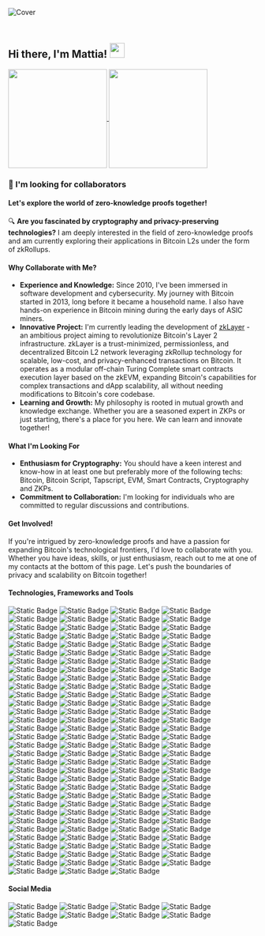 ![Cover](https://miro.medium.com/v2/resize:fit:1358/0*eIhVp0KXrXSSHORN.gif)

## <br>Hi there, I'm Mattia! <img src="https://user-images.githubusercontent.com/42378118/110234147-e3259600-7f4e-11eb-95be-0c4047144dea.gif" width="30"><br>

<div>
<a href="https://github.com/anuraghazra/github-readme-stats">
  <img height=200 align="center" src="https://github-readme-stats.vercel.app/api?username=btcleet&show_icons=true&count_private=true&hide_border=true&theme=github_dark" />
</a>
<a href="https://github.com/anuraghazra/convoychat">
  <img height=200 align="center" src="https://github-readme-stats.vercel.app/api/top-langs?username=btcleet&layout=compact&langs_count=8&card_width=320&hide_border=true&theme=github_dark" />
</a>
</div>

### 👀 I'm looking for collaborators

#### Let's explore the world of zero-knowledge proofs together!

🔍 **Are you fascinated by cryptography and privacy-preserving technologies?** I am deeply interested in the field of zero-knowledge proofs and am currently exploring their applications in Bitcoin L2s under the form of zkRollups.

#### Why Collaborate with Me?
- **Experience and Knowledge:** Since 2010, I've been immersed in software development and cybersecurity. My journey with Bitcoin started in 2013, long before it became a household name. I also have hands-on experience in Bitcoin mining during the early days of ASIC miners.
- **Innovative Project:** I'm currently leading the development of [zkLayer](https://www.github.com/zkLayer) - an ambitious project aiming to revolutionize Bitcoin's Layer 2 infrastructure. zkLayer is a trust-minimized, permissionless, and decentralized Bitcoin L2 network leveraging zkRollup technology for scalable, low-cost, and privacy-enhanced transactions on Bitcoin. It operates as a modular off-chain Turing Complete smart contracts execution layer based on the zkEVM, expanding Bitcoin's capabilities for complex transactions and dApp scalability, all without needing modifications to Bitcoin's core codebase.
- **Learning and Growth:** My philosophy is rooted in mutual growth and knowledge exchange. Whether you are a seasoned expert in ZKPs or just starting, there's a place for you here. We can learn and innovate together!

#### What I'm Looking For
- **Enthusiasm for Cryptography:** You should have a keen interest and know-how in at least one but preferably more of the following techs: Bitcoin, Bitcoin Script, Tapscript, EVM, Smart Contracts, Cryptography and ZKPs.
- **Commitment to Collaboration:** I'm looking for individuals who are committed to regular discussions and contributions.

#### Get Involved!
If you're intrigued by zero-knowledge proofs and have a passion for expanding Bitcoin's technological frontiers, I'd love to collaborate with you. Whether you have ideas, skills, or just enthusiasm, reach out to me at one of my contacts at the bottom of this page. Let's push the boundaries of privacy and scalability on Bitcoin together!

#### Technologies, Frameworks and Tools

![Static Badge](https://img.shields.io/badge/-MacBook%20Pro-000000?style=for-the-badge&logo=apple&logoColor=%23FFFFFF)
![Static Badge](https://img.shields.io/badge/-Raspberry%20Pi-C7053D?style=for-the-badge&logo=raspberrypi&logoColor=%23FFFFFF)
![Static Badge](https://img.shields.io/badge/-Intel-0068B5?style=for-the-badge&logo=intel&logoColor=%23ffffff)
![Static Badge](https://img.shields.io/badge/-arm-0091BD?style=for-the-badge&logo=arm&logoColor=%23ffffff)
![Static Badge](https://img.shields.io/badge/-Risc--V-0A3799?style=for-the-badge&logo=riscv&logoColor=%23ffffff)
![Static Badge](https://img.shields.io/badge/-macOS-000000?style=for-the-badge&logo=apple&logoColor=%23FFFFFF)
![Static Badge](https://img.shields.io/badge/-Linux-FCC624?style=for-the-badge&logo=linux&logoColor=%23000000)
![Static Badge](https://img.shields.io/badge/-ZSH-F15A24?style=for-the-badge&logo=zsh&logoColor=FFFFFF)
![Static Badge](https://img.shields.io/badge/-Bash-4EAA25?style=for-the-badge&logo=gnubash&logoColor=FFFFFF)
![Static Badge](https://img.shields.io/badge/-iTerm-000000?style=for-the-badge&logo=iterm2&logoColor=FFFFFF)
![Static Badge](https://img.shields.io/badge/-Debian-D70A53?style=for-the-badge&logo=debian&logoColor=%23ffffff)
![Static Badge](https://img.shields.io/badge/-Ubuntu-DD4814?style=for-the-badge&logo=ubuntu&logoColor=%23ffffff)
![Static Badge](https://img.shields.io/badge/-Fedora-0B57A4?style=for-the-badge&logo=fedora&logoColor=%23ffffff)
![Static Badge](https://img.shields.io/badge/-Rocky-1BB981?style=for-the-badge&logo=rockylinux&logoColor=%23ffffff)
![Static Badge](https://img.shields.io/badge/-Red%20Hat-EE0000?style=for-the-badge&logo=redhat&logoColor=%23ffffff)
![Static Badge](https://img.shields.io/badge/-Suse-73BA25?style=for-the-badge&logo=suse&logoColor=%23ffffff)
![Static Badge](https://img.shields.io/badge/-OpenSuse-73BA25?style=for-the-badge&logo=opensuse&logoColor=%23ffffff)
![Static Badge](https://img.shields.io/badge/-Arch-1793D1?style=for-the-badge&logo=archlinux&logoColor=%23ffffff)
![Static Badge](https://img.shields.io/badge/-Gentoo-54487A?style=for-the-badge&logo=gentoo&logoColor=%23ffffff)
![Static Badge](https://img.shields.io/badge/-Tails-56347C?style=for-the-badge&logo=tails&logoColor=FFFFFF)
![Static Badge](https://img.shields.io/badge/-Kali-557C94?style=for-the-badge&logo=kalilinux&logoColor=FFFFFF)
![Static Badge](https://img.shields.io/badge/-OWASP-000000?style=for-the-badge&logo=owasp&logoColor=FFFFFF)
![Static Badge](https://img.shields.io/badge/-PortSwigger-FF6633?style=for-the-badge&logo=portswigger&logoColor=FFFFFF)
![Static Badge](https://img.shields.io/badge/-Tor-7D4698?style=for-the-badge&logo=torproject&logoColor=FFFFFF)
![Static Badge](https://img.shields.io/badge/-VMware-607078?style=for-the-badge&logo=vmware&logoColor=FFFFFF)
![Static Badge](https://img.shields.io/badge/-Virtual%20Box-%23183A61?style=for-the-badge&logo=virtualbox&logoColor=FFFFFF)
![Static Badge](https://img.shields.io/badge/-OpenWRT-00B5E2?style=for-the-badge&logo=openwrt&logoColor=FFFFFF)
![Static Badge](https://img.shields.io/badge/-OpenVPN-EA7E20?style=for-the-badge&logo=openvpn&logoColor=FFFFFF)
![Static Badge](https://img.shields.io/badge/-OpenSSL-721412?style=for-the-badge&logo=openssl&logoColor=FFFFFF)
![Static Badge](https://img.shields.io/badge/-WireGuard-88171A?style=for-the-badge&logo=wireguard&logoColor=FFFFFF)
![Static Badge](https://img.shields.io/badge/-PiHole-96060C?style=for-the-badge&logo=pihole&logoColor=FFFFFF)
![Static Badge](https://img.shields.io/badge/-Proton-6D4AFF?style=for-the-badge&logo=proton&logoColor=FFFFFF)
![Static Badge](https://img.shields.io/badge/-Bitwarden-175DDC?style=for-the-badge&logo=bitwarden&logoColor=FFFFFF)
![Static Badge](https://img.shields.io/badge/-Visual%20Studio%20Code-0078D7?style=for-the-badge&logo=visualstudiocode&logoColor=%23ffffff)
![Static Badge](https://img.shields.io/badge/-Sublime%20Text-FD911F?style=for-the-badge&logo=sublimetext&logoColor=%23ffffff)
![Static Badge](https://img.shields.io/badge/-Vim-0A9832?style=for-the-badge&logo=vim&logoColor=%23ffffff)
![Static Badge](https://img.shields.io/badge/-HTML5-de4610?style=for-the-badge&logo=HTML5&logoColor=%23FFFFFF)
![Static Badge](https://img.shields.io/badge/-CSS3-264de4?style=for-the-badge&logo=CSS3&logoColor=%23FFFFFF)
![Static Badge](https://img.shields.io/badge/-Sass-c76396?style=for-the-badge&logo=sass&logoColor=FFFFFF)
![Static Badge](https://img.shields.io/badge/-TailwindCSS-06B6D4?style=for-the-badge&logo=tailwindcss&logoColor=FFFFFF)
![Static Badge](https://img.shields.io/badge/-TailwindUI-06B6D4?style=for-the-badge&logo=tailwindcss&logoColor=FFFFFF)
![Static Badge](https://img.shields.io/badge/-ChakraUI-319795?style=for-the-badge&logo=chakraui&logoColor=FFFFFF)
![Static Badge](https://img.shields.io/badge/-NextUI-000000?style=for-the-badge&logo=nextUI&logoColor=FFFFFF)
![Static Badge](https://img.shields.io/badge/-RadixUI-161618?style=for-the-badge&logo=radixui&logoColor=FFFFFF)
![Static Badge](https://img.shields.io/badge/-Shadcn%2FUI-000000?style=for-the-badge&logo=shadcnui&logoColor=FFFFFF)
![Static Badge](https://img.shields.io/badge/-MUI-007FFF?style=for-the-badge&logo=mui&logoColor=FFFFFF)
![Static Badge](https://img.shields.io/badge/-Bootstrap-7952B3?style=for-the-badge&logo=bootstrap&logoColor=FFFFFF)
![Static Badge](https://img.shields.io/badge/-Javascript-F0DB4F?style=for-the-badge&logo=javascript&logoColor=%23000)
![Static Badge](https://img.shields.io/badge/-Typescript-287ACB?style=for-the-badge&logo=typescript&logoColor=%23ffffff)
![Static Badge](https://img.shields.io/badge/-Node.JS-6CC24A?style=for-the-badge&logo=node.js&logoColor=%23FFFFFF)
![Static Badge](https://img.shields.io/badge/-pnpm-F9AD01?style=for-the-badge&logo=pnpm&logoColor=FFFFFF)
![Static Badge](https://img.shields.io/badge/-Yarn-2C8EBB?style=for-the-badge&logo=yarn&logoColor=FFFFFF)
![Static Badge](https://img.shields.io/badge/-npm-c63332?style=for-the-badge&logo=npm&logoColor=FFFFFF)
![Static Badge](https://img.shields.io/badge/-React-20232A?style=for-the-badge&logo=react&logoColor=5FD5F4)
![Static Badge](https://img.shields.io/badge/-Redux-593c88?style=for-the-badge&logo=redux&logoColor=FFFFFF)
![Static Badge](https://img.shields.io/badge/-ESLint-4B32C3?style=for-the-badge&logo=eslint&logoColor=FFFFFF)
![Static Badge](https://img.shields.io/badge/-Jest-C21325?style=for-the-badge&logo=jest&logoColor=FFFFFF)
![Static Badge](https://img.shields.io/badge/-Cypress-69D3A7?style=for-the-badge&logo=cypress&logoColor=FFFFFF)
![Static Badge](https://img.shields.io/badge/-Mocha-8D6748?style=for-the-badge&logo=mocha&logoColor=FFFFFF)
![Static Badge](https://img.shields.io/badge/-Sentry-362D59?style=for-the-badge&logo=sentry&logoColor=FFFFFF)
![Static Badge](https://img.shields.io/badge/-SRG--SSR-AF001E?style=for-the-badge&logo=srgssr&logoColor=FFFFFF)
![Static Badge](https://img.shields.io/badge/-Next-000000?style=for-the-badge&logo=next.js&logoColor=%23FFFFFF)
![Static Badge](https://img.shields.io/badge/-VITE-646CFF?style=for-the-badge&logo=vite&logoColor=FFFFFF)
![Static Badge](https://img.shields.io/badge/-Remix-000000?style=for-the-badge&logo=remix&logoColor=FFFFFF)
![Static Badge](https://img.shields.io/badge/-Astro-BC52EE?style=for-the-badge&logo=astro&logoColor=FFFFFF)
![Static Badge](https://img.shields.io/badge/-Nestjs-E0234E?style=for-the-badge&logo=nestjs&logoColor=FFFFFF)
![Static Badge](https://img.shields.io/badge/-Svelte-f43b00?style=for-the-badge&logo=svelte&logoColor=FFFFFF)
![Static Badge](https://img.shields.io/badge/-Vue.JS-42B883?style=for-the-badge&logo=vue.js&logoColor=FFFFFF)
![Static Badge](https://img.shields.io/badge/-Nuxt-1DDC81?style=for-the-badge&logo=nuxt.js&logoColor=FFFFFF)
![Static Badge](https://img.shields.io/badge/-GraphQL-e535ab?style=for-the-badge&logo=graphql&logoColor=FFFFFF)
![Static Badge](https://img.shields.io/badge/-Postman-FF6C37?style=for-the-badge&logo=postman&logoColor=FFFFFF)
![Static Badge](https://img.shields.io/badge/-Turbo-5CD8E5?style=for-the-badge&logo=turbo&logoColor=000000)
![Static Badge](https://img.shields.io/badge/-Perl-39457E?style=for-the-badge&logo=perl&logoColor=FFFFFF)
![Static Badge](https://img.shields.io/badge/-Python-306998?style=for-the-badge&logo=Python&logoColor=%23FFFFFF)
![Static Badge](https://img.shields.io/badge/-PyPI-3775A9?style=for-the-badge&logo=pypi&logoColor=FFFFFF)
![Static Badge](https://img.shields.io/badge/-Django-092e20?style=for-the-badge&logo=django&logoColor=FFFFFF)
![Static Badge](https://img.shields.io/badge/-Flask-41AEC4?style=for-the-badge&logo=flask&logoColor=FFFFFF)
![Static Badge](https://img.shields.io/badge/-Ruby-A91401?style=for-the-badge&logo=ruby&logoColor=%23FFFFFF)
![Static Badge](https://img.shields.io/badge/-Rails-CC0000?style=for-the-badge&logo=rubyonrails&logoColor=%23FFFFFF)
![Static Badge](https://img.shields.io/badge/-Go-29BEB0?style=for-the-badge&logo=Go&logoColor=%23FFFFFF)
![Static Badge](https://img.shields.io/badge/-Gin-2A90D1?style=for-the-badge&logo=gin&logoColor=FFFFFF)
![Static Badge](https://img.shields.io/badge/-Erlang-A90533?style=for-the-badge&logo=erlang&logoColor=FFFFFF)
![Static Badge](https://img.shields.io/badge/-Elixir-4B275F?style=for-the-badge&logo=elixir&logoColor=FFFFFF)
![Static Badge](https://img.shields.io/badge/-Phoenix-FD4F00?style=for-the-badge&logo=phoenixframework&logoColor=FFFFFF)
![Static Badge](https://img.shields.io/badge/-Rust-B7410E?style=for-the-badge&logo=rust&logoColor=%23FFFFFF)
![Static Badge](https://img.shields.io/badge/-TOML-9C4121?style=for-the-badge&logo=toml&logoColor=FFFFFF)
![Static Badge](https://img.shields.io/badge/-YAML-CB171E?style=for-the-badge&logo=yaml&logoColor=FFFFFF)
![Static Badge](https://img.shields.io/badge/-Markdown-005B96?style=for-the-badge&logo=markdown&logoColor=%23FFFFFF)
![Static Badge](https://img.shields.io/badge/-WebAssembly-624DE9?style=for-the-badge&logo=webassembly&logoColor=%23FFFFFF)
![Static Badge](https://img.shields.io/badge/-Solidity-303135?style=for-the-badge&logo=solidity&logoColor=%23FFFFFF)
![Static Badge](https://img.shields.io/badge/-OpenZeppelin-4E5EE4?style=for-the-badge&logo=openzeppelin&logoColor=FFFFFF)
![Static Badge](https://img.shields.io/badge/-PostgreSQL-0064a5?style=for-the-badge&logo=postgresql&logoColor=FFFFFF)
![Static Badge](https://img.shields.io/badge/-MariaDB-073545?style=for-the-badge&logo=mariadb&logoColor=FFFFFF)
![Static Badge](https://img.shields.io/badge/-Redis-D82C20?style=for-the-badge&logo=redis&logoColor=FFFFFF)
![Static Badge](https://img.shields.io/badge/-Git-F1502F?style=for-the-badge&logo=git&logoColor=FFFFFF)
![Static Badge](https://img.shields.io/badge/-Docker-0DB7ED?style=for-the-badge&logo=docker&logoColor=FFFFFF)
![Static Badge](https://img.shields.io/badge/-Portainer-13BEF9?style=for-the-badge&logo=portainer&logoColor=FFFFFF)
![Static Badge](https://img.shields.io/badge/-Kubernetes-3970E4?style=for-the-badge&logo=kubernetes&logoColor=FFFFFF)
![Static Badge](https://img.shields.io/badge/-Ansible-EE0000?style=for-the-badge&logo=ansible&logoColor=FFFFFF)
![Static Badge](https://img.shields.io/badge/-Nginx-0B9539?style=for-the-badge&logo=nginx&logoColor=FFFFFF)
![Static Badge](https://img.shields.io/badge/-Nginx%20Proxy%20Manager-F15833?style=for-the-badge&logo=nginxproxymanager&logoColor=FFFFFF)
![Static Badge](https://img.shields.io/badge/-Envoy-D14A9B?style=for-the-badge&logo=envoyproxy&logoColor=FFFFFF)
![Static Badge](https://img.shields.io/badge/-Jenkins-D33834?style=for-the-badge&logo=jenkins&logoColor=FFFFFF)
![Static Badge](https://img.shields.io/badge/-Travis%20CI-3EAAAF?style=for-the-badge&logo=travisci&logoColor=FFFFFF)
![Static Badge](https://img.shields.io/badge/-Circle%20CI-343434?style=for-the-badge&logo=circleci&logoColor=FFFFFF)
![Static Badge](https://img.shields.io/badge/-GitHub-000000?style=for-the-badge&logo=github&logoColor=FFFFFF)
![Static Badge](https://img.shields.io/badge/-Leetcode-FFA116?style=for-the-badge&logo=leetcode&logoColor=FFFFFF)
![Static Badge](https://img.shields.io/badge/-Trello-0052CC?style=for-the-badge&logo=trello&logoColor=FFFFFF)
![Static Badge](https://img.shields.io/badge/-GitBook-3884FF?style=for-the-badge&logo=gitbook&logoColor=FFFFFF)
![Static Badge](https://img.shields.io/badge/-Vercel-000000?style=for-the-badge&logo=vercel&logoColor=FFFFFF)
![Static Badge](https://img.shields.io/badge/-Netlify-00C7B7?style=for-the-badge&logo=netlify&logoColor=FFFFFF)
![Static Badge](https://img.shields.io/badge/-Heroku-430098?style=for-the-badge&logo=heroku&logoColor=FFFFFF)
![Static Badge](https://img.shields.io/badge/-AWS-232F3E?style=for-the-badge&logo=amazonaws&logoColor=FFFFFF)
![Static Badge](https://img.shields.io/badge/-Google%20Cloud-4285F4?style=for-the-badge&logo=googlecloud&logoColor=FFFFFF)
![Static Badge](https://img.shields.io/badge/-Digital%20Ocean-0080FF?style=for-the-badge&logo=digitalocean&logoColor=FFFFFF)
![Static Badge](https://img.shields.io/badge/-Alibaba%20Cloud-FF6A00?style=for-the-badge&logo=alibabacloud&logoColor=FFFFFF)
![Static Badge](https://img.shields.io/badge/-IBM%20Cloud-1261FE?style=for-the-badge&logo=ibmcloud&logoColor=FFFFFF)
![Static Badge](https://img.shields.io/badge/-Cloudflare-F38020?style=for-the-badge&logo=cloudflare&logoColor=FFFFFF)
![Static Badge](https://img.shields.io/badge/-Bitcoin-F7931A?style=for-the-badge&logo=Bitcoin&logoColor=%23FFFFFF&color=F7931A)
![Static Badge](https://img.shields.io/badge/-Lightning-792EE5?style=for-the-badge&logo=lightning&logoColor=FFFFFF&)
![Static Badge](https://img.shields.io/badge/-Ethereum-37367B?style=for-the-badge&logo=ethereum&logoColor=FFFFFF)
![Static Badge](https://img.shields.io/badge/-BNB-ecb52d?style=for-the-badge&logo=bnbchain&logoColor=000000)
![Static Badge](https://img.shields.io/badge/-Litecoin-325999?style=for-the-badge&logo=litecoin&logoColor=FFFFFF)
![Static Badge](https://img.shields.io/badge/-Monero-f46201?style=for-the-badge&logo=monero&logoColor=FFFFFF)
![Static Badge](https://img.shields.io/badge/-Zcash-%23edb226?style=for-the-badge&logo=zcash&logoColor=000000)
![Static Badge](https://img.shields.io/badge/-Dash-2d89de?style=for-the-badge&logo=dash&logoColor=FFFFFF)
![Static Badge](https://img.shields.io/badge/-USDT-1c9090?style=for-the-badge&logo=tether&logoColor=FFFFFF)

#### Social Media

![Static Badge](https://img.shields.io/badge/-X-000000?style=for-the-badge&logo=X&logoColor=%23FFFFFF&color=000000&link=https%3A%2F%2Fwww.twitter.com%2Fbtcleet)
![Static Badge](https://img.shields.io/badge/-LinkedIn-0077B5?style=for-the-badge&logo=LinkedIn&logoColor=%23FFFFFF&link=https%3A%2F%2Fwww.linkedin.com%2Fin%2Fpntmtt%2F)
![Static Badge](https://img.shields.io/badge/-Hackster-2E9FE6?style=for-the-badge&logo=hackster&logoColor=FFFFFF&link=https%3A%2F%2Fwww.hackster.io%2F)
![Static Badge](https://img.shields.io/badge/-Crunchbase-0288D1?style=for-the-badge&logo=crunchbase&logoColor=FFFFFF&link=https%3A%2F%2Fwww.crunchbase.com%2F)
![Static Badge](https://img.shields.io/badge/-Calendly-006BFF?style=for-the-badge&logo=calendly&logoColor=FFFFFF&link=https%3A%2F%2F%2Fwww.calendly.com%2Fmattiapintus)
![Static Badge](https://img.shields.io/badge/-YouTube-FF0000?style=for-the-badge&logo=youtube&logoColor=FFFFFF&link=https%3A%2F%2Fwww.youtube.com%2F%40btcleet)
![Static Badge](https://img.shields.io/badge/-Discord-7289DA?style=for-the-badge&logo=discord&logoColor=%23FFFFFF&link=https%3A%2F%2Fdiscordapp.com%2Fusers%2F421275898344636416)
![Static Badge](https://img.shields.io/badge/-Telegram-229ED9?style=for-the-badge&logo=telegram&logoColor=%23FFFFFF&link=https%3A%2F%2Ft.me%2Fbtcleet)
![Static Badge](https://img.shields.io/badge/-XMPP-050708?style=for-the-badge&logo=xmpp&logoColor=%23FFFFFF&link=xmpp%3Abtcleet%40rogue.im)
